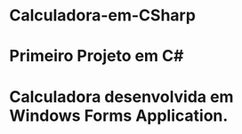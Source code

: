 # Calculadora-em-CSharp
# Primeiro Projeto em C#
# Calculadora desenvolvida em Windows Forms Application.
